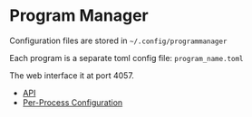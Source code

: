 # Program Manager

Configuration files are stored in `~/.config/programmanager`

Each program is a separate toml config file: `program_name.toml`

The web interface it at port 4057.

- [API](/docs/api.md)
- [Per-Process Configuration](/docs/config.md)